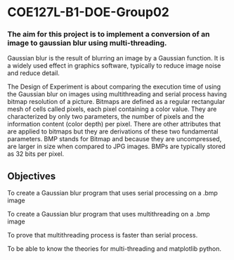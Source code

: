 # COE127L-B1-DOE-Group02

### The aim for this project is to implement a conversion of an image to gaussian blur using multi-threading. 

Gaussian blur is the result of blurring an image by a Gaussian function. It is a widely used effect in graphics software, typically to reduce image noise and reduce detail. 

The Design of Experiment is about comparing the execution time of using the Gaussian blur on images using multithreading and serial process having bitmap resolution of a picture. Bitmaps are defined as a regular rectangular mesh of cells called pixels, each pixel containing a color value. They are characterized by only two parameters, the number of pixels and the information content (color depth) per pixel. There are other attributes that are applied to bitmaps but they are derivations of these two fundamental parameters.  BMP stands for Bitmap and because they are uncompressed, are larger in size when compared to JPG images. BMPs are typically stored as 32 bits per pixel. 

## Objectives 

To create a Gaussian blur program that uses serial processing on a .bmp image 

To create a Gaussian blur program that uses multithreading on a .bmp image 

To prove that multithreading process is faster than serial process. 

To be able to know the theories for multi-threading and matplotlib python. 
